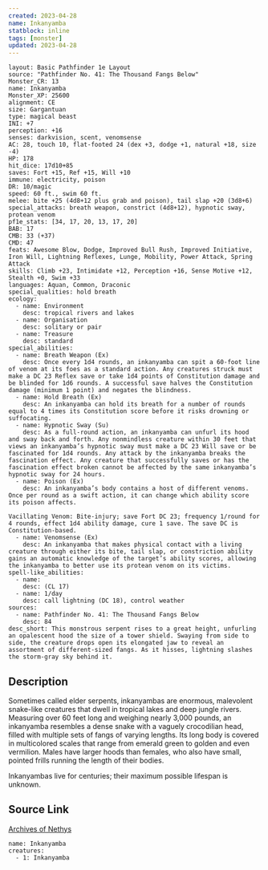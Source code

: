 ```yaml
---
created: 2023-04-28
name: Inkanyamba
statblock: inline
tags: [monster]
updated: 2023-04-28
---
```

```statblock
layout: Basic Pathfinder 1e Layout
source: "Pathfinder No. 41: The Thousand Fangs Below"
Monster_CR: 13
name: Inkanyamba
Monster_XP: 25600
alignment: CE
size: Gargantuan
type: magical beast
INI: +7
perception: +16
senses: darkvision, scent, venomsense
AC: 28, touch 10, flat-footed 24 (dex +3, dodge +1, natural +18, size -4)
HP: 178
hit_dice: 17d10+85
saves: Fort +15, Ref +15, Will +10
immune: electricity, poison
DR: 10/magic
speed: 60 ft., swim 60 ft.
melee: bite +25 (4d8+12 plus grab and poison), tail slap +20 (3d8+6)
special_attacks: breath weapon, constrict (4d8+12), hypnotic sway, protean venom
pf1e_stats: [34, 17, 20, 13, 17, 20]
BAB: 17
CMB: 33 (+37)
CMD: 47
feats: Awesome Blow, Dodge, Improved Bull Rush, Improved Initiative, Iron Will, Lightning Reflexes, Lunge, Mobility, Power Attack, Spring Attack
skills: Climb +23, Intimidate +12, Perception +16, Sense Motive +12, Stealth +0, Swim +33
languages: Aquan, Common, Draconic
special_qualities: hold breath
ecology:
  - name: Environment
    desc: tropical rivers and lakes
  - name: Organisation
    desc: solitary or pair
  - name: Treasure
    desc: standard
special_abilities:
  - name: Breath Weapon (Ex)
    desc: Once every 1d4 rounds, an inkanyamba can spit a 60-foot line of venom at its foes as a standard action. Any creatures struck must make a DC 23 Reflex save or take 1d4 points of Constitution damage and be blinded for 1d6 rounds. A successful save halves the Constitution damage (minimum 1 point) and negates the blindness.
  - name: Hold Breath (Ex)
    desc: An inkanyamba can hold its breath for a number of rounds equal to 4 times its Constitution score before it risks drowning or suffocating.
  - name: Hypnotic Sway (Su)
    desc: As a full-round action, an inkanyamba can unfurl its hood and sway back and forth. Any nonmindless creature within 30 feet that views an inkanyamba’s hypnotic sway must make a DC 23 Will save or be fascinated for 1d4 rounds. Any attack by the inkanyamba breaks the fascination effect. Any creature that successfully saves or has the fascination effect broken cannot be affected by the same inkanyamba’s hypnotic sway for 24 hours.
  - name: Poison (Ex)
    desc: An inkanyamba’s body contains a host of different venoms. Once per round as a swift action, it can change which ability score its poison affects.

Vacillating Venom: Bite-injury; save Fort DC 23; frequency 1/round for 4 rounds, effect 1d4 ability damage, cure 1 save. The save DC is Constitution-based.
  - name: Venomsense (Ex)
    desc: An inkanyamba that makes physical contact with a living creature through either its bite, tail slap, or constriction ability gains an automatic knowledge of the target’s ability scores, allowing the inkanyamba to better use its protean venom on its victims.
spell-like_abilities:
  - name:
    desc: (CL 17)
  - name: 1/day
    desc: call lightning (DC 18), control weather
sources:
  - name: Pathfinder No. 41: The Thousand Fangs Below
    desc: 84
desc_short: This monstrous serpent rises to a great height, unfurling an opalescent hood the size of a tower shield. Swaying from side to side, the creature drops open its elongated jaw to reveal an assortment of different-sized fangs. As it hisses, lightning slashes the storm-gray sky behind it.
```
## Description
Sometimes called elder serpents, inkanyambas are enormous, malevolent snake-like creatures that dwell in tropical lakes and deep jungle rivers. Measuring over 60 feet long and weighing nearly 3,000 pounds, an inkanyamba resembles a dense snake with a vaguely crocodilian head, filled with multiple sets of fangs of varying lengths. Its long body is covered in multicolored scales that range from emerald green to golden and even vermilion. Males have larger hoods than females, who also have small, pointed frills running the length of their bodies.

Inkanyambas live for centuries; their maximum possible lifespan is unknown.
## Source Link
[Archives of Nethys](https://aonprd.com/MonsterDisplay.aspx?ItemName=Inkanyamba)
```encounter-table
name: Inkanyamba
creatures:
  - 1: Inkanyamba
```
